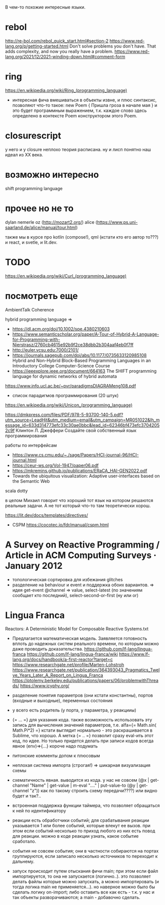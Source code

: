 В чем-то похожие интересные языки.

# rebol
http://re-bol.com/rebol_quick_start.html#section-2
https://www.red-lang.org/p/getting-started.html
Don't solve problems you don't have. That adds complexity, and now you really have a problem.
https://www.red-lang.org/2021/12/2021-winding-down.html#comment-form

# ring
https://en.wikipedia.org/wiki/Ring_(programming_language)
- интересная фича вмешиваться в объекты извне, и плюс синтаксис, позволяют что-то такое:
new Poem {
  Пришла гроза в начале мая
}
и это будет программным выражением, т.к. каждое слово здесь определено в контексте Poem конструктором этого Poem.

# closurescript
у него и у closure неплохо теория расписана.
ну и лисп понятно наш идеал из XX века.

# возможно интересно
shift programming language

# прочее но не то
dylan
nemerle
oz (http://mozart2.org/)
alice (https://www.ps.uni-saarland.de/alice/manual/tour.html)

также мы в курсе про kotlin (compose!), qml (кстати кто его автор то???)
и react, и svetle, и lit.dev.

# TODO
https://en.wikipedia.org/wiki/Curl_(programming_language)

# посмотреть еще
AmbientTalk
Coherence

hybrid programming language => 
* https://dl.acm.org/doi/10.1002/spe.4380210603
* https://www.semanticscholar.org/paper/A-Tour-of-Hybrid-A-Language-for-Programming-with-Nierstrasz/2760cb4615e92b9f2ce38dbb2b304aaf4eb0f7ff
* http://euler.vcsu.edu:7000/2101/    
* https://journals.sagepub.com/doi/abs/10.1177/0735633120985108 Hybrid and Non-Hybrid Block-Based Programming Languages in an Introductory College Computer-Science Course
* https://ieeexplore.ieee.org/document/664163 The SHIFT programming language for dynamic networks of hybrid automata

https://www.info.ucl.ac.be/~pvr/paradigmsDIAGRAMeng108.pdf
- список парадигмов программирования (20 штук)

https://en.wikipedia.org/wiki/Unicon_(programming_language)

https://dmkpress.com/files/PDF/978-5-93700-140-5.pdf?utm_source=LeadHit&utm_medium=email&utm_campaign=MR051022&lh_message_id=633d314773efc33c30ae0bbc&lead_id=62346bf473efc37042052c9f
Клинтон Л. Джеффери Создайте свой собственный язык программирования

работы по интерфейсам
* https://www.cs.cmu.edu/~./sage/Papers/HCI-journal-96/HCI-journal.html
* https://ceur-ws.org/Vol-1947/paper06.pdf
* https://mkremins.github.io/publications/ERaCA_HAI-GEN2022.pdf
* Towards the ubiquitous visualization: Adaptive user-interfaces based on the Semantic Web

scala dotty

в целом Михаил говорит что хороший тот язык на котором решаются реальные задачи. А не тот который что-то там теоретически хорош.

https://lit.dev/docs/templates/directives/

* CSPM
https://cocotec.io/fdr/manual/cspm.html

# A Survey on Reactive Programming / Article  in ACM Computing Surveys · January 2012
 - топологическая сортировка для избежания glitches
 - разделение на behaviour и event и поддержка обоих вариантов.
 => идея get-event @channel => value, 
    select-latest (по значениям сообщает кто последний), select-second-or-first (ну или or)

# Lingua Franca
Reactors: A Deterministic Model for Composable Reactive Systems.txt
 - Предлагается математическая модель. Заявляется готовность вплоть до надежных систем реального времени, по которым можно даже проводить доказательства.
https://github.com/lf-lang/lingua-franca
https://github.com/lf-lang/lingua-franca/wiki
https://www.lf-lang.org/docs/handbook/a-first-reactor?target=c
https://www.researchgate.net/profile/Marten-Lohstroh
https://www.researchgate.net/publication/364393043_Pragmatics_Twelve_Years_Later_A_Report_on_Lingua_Franca
https://ptolemy.berkeley.edu/publications/papers/06/problemwithThreads/
https://www.icyphy.org/

- разделение понятия параметров (они кстати константны), портов (входные и выходные), переменных состояния
- у всего есть родитель (у порта, у параметра, у реакцииы)
- {= ... =} для указания кода. также возможность использовать эту запись для вычисления значений параметров, т.е. 
alfa={= Math.sin( Math.Pi*2) =} кстати выглядит нормально - это раскрашивается в Sublime, что хорошо. А метка {= .. =} позволит сразу eval-ить этот код, по идее. Но только придется делать при записи кодов всегда явное (env)=>{...} короче надо подумать
- питонские комменты допом к плюсовым
- неплохая система импорта (строгая!)
=> шикарная визуализация схемы
- схематичность явная. выводится из кода. у нас не совсем 
(@x | get-channel "Name" | get-value | m-eval "...." | put-value-to (@y | get-channel "z")) 
как по такому строить схему передачи????) или видно будет и так?..
- встроенная поддержка функции таймера, что позволяет обращаться к ней по идентификатору
- реакции есть обработчики событий; для срабатывания реакции указывается 1 или более событий, которые влекут ее вызов. при этом если событий несколько то приход любого из них есть повод для реакции. можно в коде реакции узнать, какое событие сработало.
- события не совсем события; они в частности собираются на портах группируются, если записало несколько источников то переходит к дальнему.
- запуск происходит путем отыскания фичи main; при этом если файл импортируется, то она не запускается (логично..). это позволяет делать файлы которые можно запускать, а можно импортировать (и тогда логика main не применяется...). но наверное можно было бы сделать логику on-import; либо оставить все как есть - т.к. у нас и так объекты разворачиваются; а main - добавочно сделать.